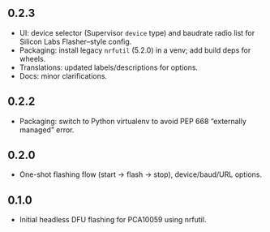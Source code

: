 <!-- https://developers.home-assistant.io/docs/add-ons/presentation#keeping-a-changelog -->
## 0.2.3
- UI: device selector (Supervisor `device` type) and baudrate radio list for Silicon Labs Flasher–style config.
- Packaging: install legacy `nrfutil` (5.2.0) in a venv; add build deps for wheels.
- Translations: updated labels/descriptions for options.
- Docs: minor clarifications.

## 0.2.2
- Packaging: switch to Python virtualenv to avoid PEP 668 “externally managed” error.

## 0.2.0
- One-shot flashing flow (start → flash → stop), device/baud/URL options.

## 0.1.0
- Initial headless DFU flashing for PCA10059 using nrfutil.
